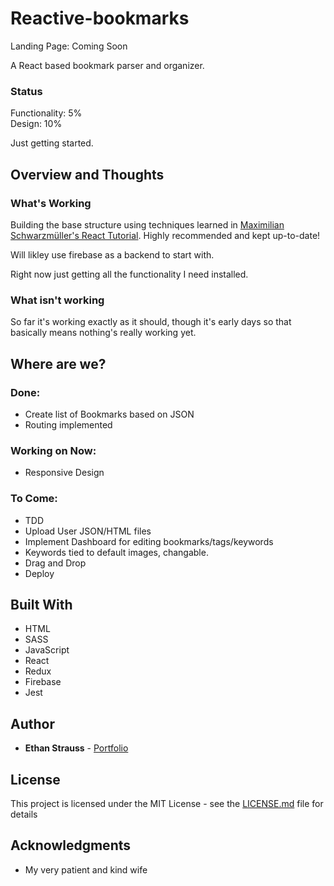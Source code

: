 # Reactive-bookmarks
Landing Page: Coming Soon

A React based bookmark parser and organizer. 

### Status

Functionality: 5%  
Design: 10%  

Just getting started.

## Overview and Thoughts

### What's Working

Building the base structure using techniques learned in [Maximilian Schwarzmüller's React Tutorial](https://www.udemy.com/react-the-complete-guide-incl-redux/). Highly recommended and kept up-to-date!

Will likley use firebase as a backend to start with.

Right now just getting all the functionality I need installed. 

### What isn't working

So far it's working exactly as it should, though it's early days so that basically means nothing's really working yet.

## Where are we?

### Done:

* Create list of Bookmarks based on JSON
* Routing implemented


### Working on Now:
* Responsive Design

### To Come:

* TDD
* Upload User JSON/HTML files
* Implement Dashboard for editing bookmarks/tags/keywords
* Keywords tied to default images, changable. 
* Drag and Drop
* Deploy


## Built With

* HTML
* SASS
* JavaScript
* React
* Redux
* Firebase
* Jest

## Author

* **Ethan Strauss** - [Portfolio](https://dotethan.github.io)

## License

This project is licensed under the MIT License - see the [LICENSE.md](LICENSE.md) file for details

## Acknowledgments

* My very patient and kind wife


